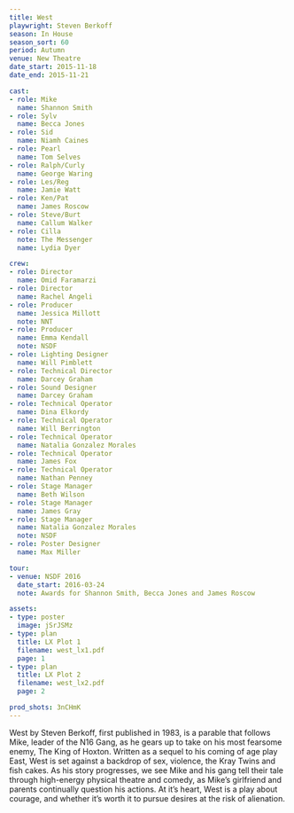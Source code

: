 ```yaml
---
title: West
playwright: Steven Berkoff
season: In House
season_sort: 60
period: Autumn
venue: New Theatre
date_start: 2015-11-18
date_end: 2015-11-21

cast:
- role: Mike
  name: Shannon Smith
- role: Sylv
  name: Becca Jones
- role: Sid
  name: Niamh Caines
- role: Pearl
  name: Tom Selves
- role: Ralph/Curly
  name: George Waring
- role: Les/Reg
  name: Jamie Watt
- role: Ken/Pat
  name: James Roscow
- role: Steve/Burt
  name: Callum Walker
- role: Cilla
  note: The Messenger
  name: Lydia Dyer

crew:
- role: Director
  name: Omid Faramarzi
- role: Director
  name: Rachel Angeli
- role: Producer
  name: Jessica Millott
  note: NNT
- role: Producer
  name: Emma Kendall
  note: NSDF
- role: Lighting Designer
  name: Will Pimblett
- role: Technical Director
  name: Darcey Graham
- role: Sound Designer
  name: Darcey Graham
- role: Technical Operator
  name: Dina Elkordy
- role: Technical Operator
  name: Will Berrington
- role: Technical Operator
  name: Natalia Gonzalez Morales
- role: Technical Operator
  name: James Fox
- role: Technical Operator
  name: Nathan Penney
- role: Stage Manager
  name: Beth Wilson
- role: Stage Manager
  name: James Gray
- role: Stage Manager
  name: Natalia Gonzalez Morales
  note: NSDF
- role: Poster Designer
  name: Max Miller

tour:
- venue: NSDF 2016
  date_start: 2016-03-24
  note: Awards for Shannon Smith, Becca Jones and James Roscow

assets:
- type: poster
  image: jSrJSMz
- type: plan
  title: LX Plot 1
  filename: west_lx1.pdf
  page: 1
- type: plan
  title: LX Plot 2
  filename: west_lx2.pdf
  page: 2

prod_shots: 3nCHmK
---
```


West by Steven Berkoff, first published in 1983, is a parable that follows Mike, leader of the N16 Gang, as he gears up to take on his most fearsome enemy, The
King of Hoxton. Written as a sequel to his coming of age play East, West is set against a backdrop of sex, violence, the Kray Twins and fish cakes. As his story progresses, we see Mike and his gang tell their tale through high-energy physical theatre and comedy, as Mike’s girlfriend and parents continually question his actions. At it’s heart, West is a play about courage, and whether it’s worth it to pursue desires at the risk of alienation.

